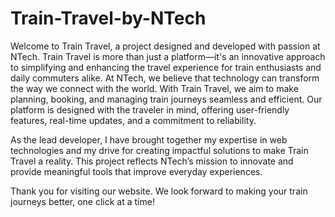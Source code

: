 # Train-Travel-by-NTech
Welcome to Train Travel, a project designed and developed with passion at NTech. Train Travel is more than just a platform—it's an innovative approach to simplifying and enhancing the travel experience for train enthusiasts and daily commuters alike.
At NTech, we believe that technology can transform the way we connect with the world. With Train Travel, we aim to make planning, booking, and managing train journeys seamless and efficient. Our platform is designed with the traveler in mind, offering user-friendly features, real-time updates, and a commitment to reliability.

As the lead developer, I have brought together my expertise in web technologies and my drive for creating impactful solutions to make Train Travel a reality. This project reflects NTech’s mission to innovate and provide meaningful tools that improve everyday experiences.

Thank you for visiting our website. We look forward to making your train journeys better, one click at a time!
